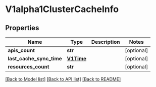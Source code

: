 # V1alpha1ClusterCacheInfo

## Properties
Name | Type | Description | Notes
------------ | ------------- | ------------- | -------------
**apis_count** | **str** |  | [optional] 
**last_cache_sync_time** | [**V1Time**](V1Time.md) |  | [optional] 
**resources_count** | **str** |  | [optional] 

[[Back to Model list]](../README.md#documentation-for-models) [[Back to API list]](../README.md#documentation-for-api-endpoints) [[Back to README]](../README.md)


